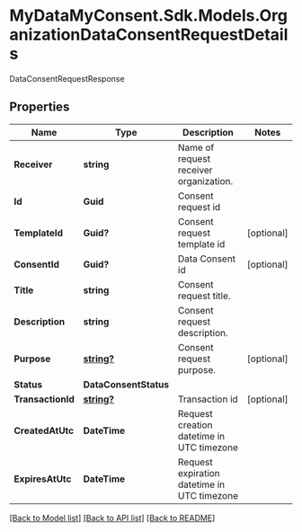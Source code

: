 # MyDataMyConsent.Sdk.Models.OrganizationDataConsentRequestDetails
DataConsentRequestResponse

## Properties

Name | Type | Description | Notes
------------ | ------------- | ------------- | -------------
**Receiver** | **string** | Name of request receiver organization. | 
**Id** | **Guid** | Consent request id | 
**TemplateId** | **Guid?** | Consent request template id | [optional] 
**ConsentId** | **Guid?** | Data Consent id | [optional] 
**Title** | **string** | Consent request title. | 
**Description** | **string** | Consent request description. | 
**Purpose** | [**string?**](string?.md) | Consent request purpose. | [optional] 
**Status** | **DataConsentStatus** |  | 
**TransactionId** | [**string?**](string?.md) | Transaction id | [optional] 
**CreatedAtUtc** | **DateTime** | Request creation datetime in UTC timezone | 
**ExpiresAtUtc** | **DateTime** | Request expiration datetime in UTC timezone | 

[[Back to Model list]](../README.md#documentation-for-models) [[Back to API list]](../README.md#documentation-for-api-endpoints) [[Back to README]](../README.md)

